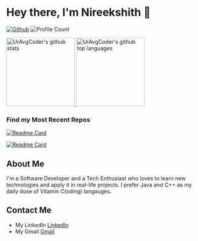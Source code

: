 # Hey there, I'm Nireekshith 👋

[![Github](https://img.shields.io/github/followers/uravgcoder?label=Follow&style=social)](https://github.com/UrAvgCoder)
![Profile Count](https://komarev.com/ghpvc/?username=UrAvgCoder) 

<a href="https://github.com/UrAvgCoder">
  <img height="180em" src="https://github-readme-stats.vercel.app/api?username=UrAvgCoder&theme=github_dark&show_icons=true&count_private=true" alt="UrAvgCoder's github stats" />
  <img height="180em" src="https://github-readme-stats.vercel.app/api/top-langs/?username=UrAvgCoder&theme=github_dark&hide=javascript,html,css,php,tsql" alt="UrAvgCoder's github top languages" />
</a>
<br/>

### Find my Most Recent Repos
[![Readme Card](https://github-readme-stats.vercel.app/api/pin/?username=UrAvgCoder&theme=github_dark&repo=Springboot-RabbitMQ-Communication)](https://github.com/UrAvgCoder/Springboot-RabbitMQ-Communication)

[![Readme Card](https://github-readme-stats.vercel.app/api/pin/?username=UrAvgCoder&theme=github_dark&repo=PathVisualization)](https://github.com/UrAvgCoder/PathVisualization)



##  About Me

I'm a Software Developer and a Tech Enthusiast who loves to learn new technologies and apply it in real-life projects. I prefer Java and C++ as my daily dose of Vitamin C(oding) langauges. 

## Contact Me
- My LinkedIn <a href="https://www.linkedin.com/in/uravgcoder/">LinkedIn</a>
- My Gmail <a href="mailto://niri1607@gmail.com">Gmail</a>
